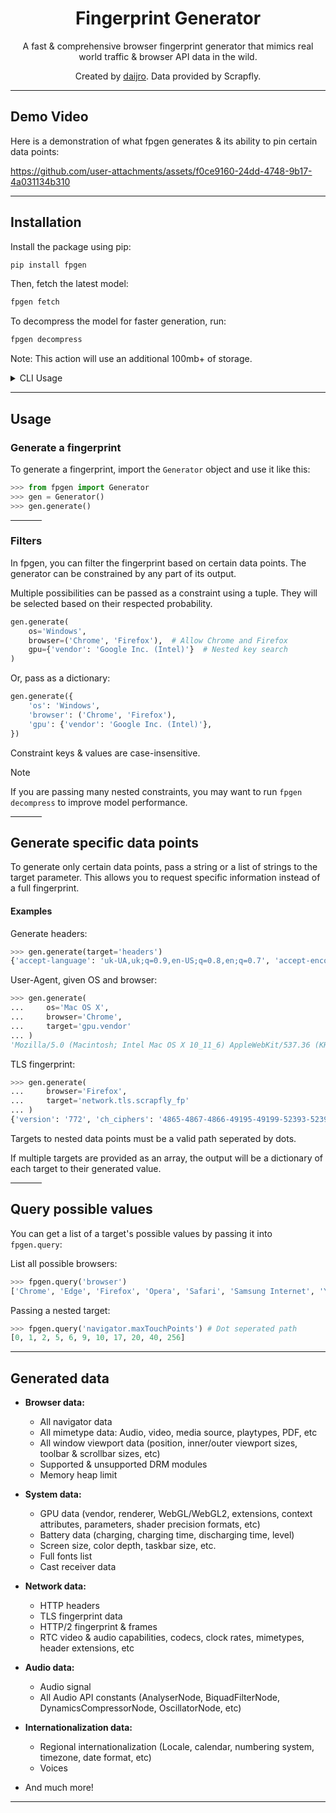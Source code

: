 <h1 align="center">Fingerprint Generator</h1>

<p align="center">A fast & comprehensive browser fingerprint generator that mimics real world traffic & browser API data in the wild.</p>

<p align="center">Created by <a href="https://github.com/daijro">daijro</a>. Data provided by Scrapfly.</p>

---

## Demo Video

Here is a demonstration of what fpgen generates & its ability to pin certain data points:

https://github.com/user-attachments/assets/f0ce9160-24dd-4748-9b17-4a031134b310

---

## Installation

Install the package using pip:

```bash
pip install fpgen
```

Then, fetch the latest model:

```bash
fpgen fetch
```

To decompress the model for faster generation, run:

```bash
fpgen decompress
```

Note: This action will use an additional 100mb+ of storage.

<details>
<summary>CLI Usage</summary>

```
Usage: python -m fpgen [OPTIONS] COMMAND [ARGS]...

Options:
  --help  Show this message and exit.

Commands:
  decompress  Decompress model files for speed efficiency (will take 100mb+)
  fetch       Fetch the latest model from GitHub
  recompress  Compress model files after running decompress
  remove      Remove all downloaded and/or extracted model files

```

</details>

---

## Usage

### Generate a fingerprint

To generate a fingerprint, import the `Generator` object and use it like this:

```python
>>> from fpgen import Generator
>>> gen = Generator()
>>> gen.generate()
```

<hr width=50>

### Filters

In fpgen, you can filter the fingerprint based on certain data points. The generator can be constrained by any part of its output.

Multiple possibilities can be passed as a constraint using a tuple. They will be selected based on their respected probability. 

```python
gen.generate(
    os='Windows',
    browser=('Chrome', 'Firefox'),  # Allow Chrome and Firefox
    gpu={'vendor': 'Google Inc. (Intel)'}  # Nested key search
)
```

Or, pass as a dictionary:

```python
gen.generate({
    'os': 'Windows',
    'browser': ('Chrome', 'Firefox'),
    'gpu': {'vendor': 'Google Inc. (Intel)'},
})
```

Constraint keys & values are case-insensitive.

> [!NOTE]
> If you are passing many nested constraints, you may want to run `fpgen decompress` to improve model performance.

<hr width=50>

## Generate specific data points

To generate only certain data points, pass a string or a list of strings to the target parameter. This allows you to request specific information instead of a full fingerprint.

#### Examples

Generate headers:

```python
>>> gen.generate(target='headers')
{'accept-language': 'uk-UA,uk;q=0.9,en-US;q=0.8,en;q=0.7', 'accept-encoding': 'gzip, deflate, br, zstd', 'accept': '*/*', 'priority': 'u=1, i', 'sec-ch-ua': '"Google Chrome";v="131", "Chromium";v="131", "Not_A Brand";v="24"', 'sec-ch-ua-mobile': '?0', 'sec-ch-ua-platform': '"macOS"', 'sec-fetch-dest': 'empty', 'sec-fetch-mode': 'cors', 'sec-fetch-site': 'same-site', 'sec-gpc': None}
```

User-Agent, given OS and browser:

```python
>>> gen.generate(
...     os='Mac OS X',
...     browser='Chrome',
...     target='gpu.vendor'
... )
'Mozilla/5.0 (Macintosh; Intel Mac OS X 10_11_6) AppleWebKit/537.36 (KHTML, like Gecko) Chrome/103.0.5060.134 Safari/537.36'
```

TLS fingerprint:

```python
>>> gen.generate(
...     browser='Firefox',
...     target='network.tls.scrapfly_fp'
... )
{'version': '772', 'ch_ciphers': '4865-4867-4866-49195-49199-52393-52392-49196-49200-49162-49161-49171-49172-156-157-47-53', 'ch_extensions': '0-5-10-11-13-16-23-27-28-34-35-43-45-51-65037-65281', 'groups': '4588-29-23-24-25-256-257', 'points': '0', 'compression': '0', 'supported_versions': '772-771', 'supported_protocols': 'h2-http11', 'key_shares': '4588-29-23', 'psk': '1', 'signature_algs': '1027-1283-1539-2052-2053-2054-1025-1281-1537-515-513', 'early_data': '0'}
```

Targets to nested data points must be a valid path seperated by dots.

If multiple targets are provided as an array, the output will be a dictionary of each target to their generated value.

<hr width=50>

## Query possible values

You can get a list of a target's possible values by passing it into `fpgen.query`:

List all possible browsers:

```python
>>> fpgen.query('browser')
['Chrome', 'Edge', 'Firefox', 'Opera', 'Safari', 'Samsung Internet', 'Yandex Browser']
```

Passing a nested target:
```python
>>> fpgen.query('navigator.maxTouchPoints') # Dot seperated path
[0, 1, 2, 5, 6, 9, 10, 17, 20, 40, 256]
```

---

## Generated data

- **Browser data:**

  - All navigator data
  - All mimetype data: Audio, video, media source, playtypes, PDF, etc
  - All window viewport data (position, inner/outer viewport sizes, toolbar & scrollbar sizes, etc)
  - Supported & unsupported DRM modules
  - Memory heap limit

- **System data:**

  - GPU data (vendor, renderer, WebGL/WebGL2, extensions, context attributes, parameters, shader precision formats, etc)
  - Battery data (charging, charging time, discharging time, level)
  - Screen size, color depth, taskbar size, etc.
  - Full fonts list
  - Cast receiver data

- **Network data:**

  - HTTP headers
  - TLS fingerprint data
  - HTTP/2 fingerprint & frames
  - RTC video & audio capabilities, codecs, clock rates, mimetypes, header extensions, etc

- **Audio data:**

  - Audio signal
  - All Audio API constants (AnalyserNode, BiquadFilterNode, DynamicsCompressorNode, OscillatorNode, etc)

- **Internationalization data:**

  - Regional internationalization (Locale, calendar, numbering system, timezone, date format, etc)
  - Voices

- And much more!

---
